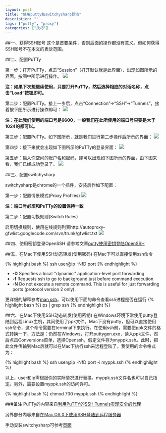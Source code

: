 ```yaml
---
layout: post
title: "使用putty和switchysharp翻墙"
description: ""
tags: ["putty", "proxy"]
categories: ["技巧"]
---
```


##一、获得SSH账号
这个是首要条件，否则后面的操作都没有意义。但如何获得SSH账号不在本文的表诉范围。

##二、配置PuTTy

第一步：打开PuTTy，点击“Session”（打开默认就是此界面），出现如图所示的界面，按图中所示进行操作。
![](/images/putty_configure1.jpg)

**注：如果下次想继续使用，只要打开PuTTy，然后选择相应的对话名称，点击“Load”按钮即可。**

第二步：配置PuTTy。接上一步后，点击“Connection”→“SSH”→“Tunnels”，接着按下图所示进行操作即可：
![](/images/putty_configure2.jpg)

**注：在此我们使用的端口号是6600，一般我们在此所使用的端口号只要是大于1024的都可以。**

第三步：配置PuTTy。如下图所示，就是我们进行第二步操作后所示的界面：
![](/images/putty_configure3.jpg)

第四步：接下来就会出现如下图所示的PuTTy的登录界面：
![](/images/putty_configure4.jpg)

第五步：输入你空间的账户名和密码，即可以出现如下图所示的界面，由下图来看，我们已经成功登录了。
![](/images/putty_configure5.jpg)

##三、配置switchysharp

switchysharp是chrome的一个插件，安装后作如下配置：

第一步：配置情景模式(Proxy Profiles)
![](/images/switchysharp1.png)

**注：端口号必须和PuTTy的设置保持一致**

第二步：配置切换规则(Switch Rules)

启用切换规则，使用在线规则列表http://autoproxy-gfwlist.googlecode.com/svn/trunk/gfwlist.txt
![](/images/switchysharp2.png)

##四、使用密钥登录OpenSSH
请参考文章[putty使用密钥登陆OpenSSH](http://www.linuxfly.org/post/175/)

##五、在Mac下使用SSH动态转发(使用密码)
在Mac下可以直接使用ssh命令

{% highlight bash %}
ssh user@ip -NfD port
{% endhighlight %}

- **-D** Specifies a local ''dynamic'' application-level port forwarding.
- **-f** Requests ssh to go to background just before command execution.
- **-N** Do not execute a remote command. This is useful for just forwarding ports (protocol version 2 only).

更详细的解释参考[man ssh](http://linux.die.net/man/1/ssh)。可以使用下面的命令查看ssh进程是否在运行
{% highlight bash %}
ps | grep ssh
{% endhighlight %}

##六、在Mac下使用SSH动态转发(使用密钥)
在Windows环境下常使用putty登陆到远程Linux主机，其间使用了ppk文件。Mac下没有putty，但可以直接使用ssh命令，这个命令需要在terminal下来执行。在使用ssh前，需要把ppk文件的格式转换一下，方法是：仍然在Windows，打开puttygen.exe，读入ppk文件，然后点击Conversions菜单，选择Openssh，假定文件存为myppk.ssh。此时，把此文件传输到Mac后就可以在Mac下执行ssh来远程登陆了。我使用的命令格式为：

{% highlight bash %}
ssh user@ip -NfD port -i myppk.ssh
{% endhighlight %}

以上，user和ip需根据你的实际情况进行替换。myppk.ssh文件名也可以自己指定。另外，需要设置myppk.ssh的访问许可。

{% highlight bash %}
chmod 700 myppk.ssh
{% endhighlight %}

###备注
PuTTy的内容来自[利用PuTTY的SSH Tunnels实现安全的代理](http://www.huluboke.com/putty-ssh-tunnels/)

另外部分内容来自[在Mac OS X下使用SSH登陆到远程服务器](http://www.linuxidc.com/Linux/2012-01/51021.htm)

手动安装switchysharp可参考[页面](http://switchysharp.com/install.html)
